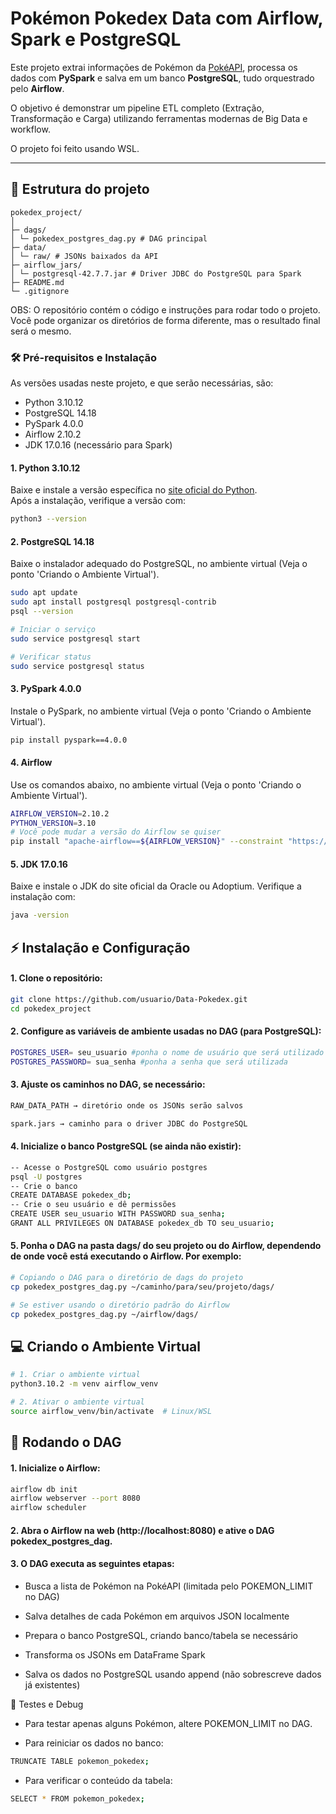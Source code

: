 # Pokémon Pokedex Data com Airflow, Spark e PostgreSQL

Este projeto extrai informações de Pokémon da [PokéAPI](https://pokeapi.co/), processa os dados com **PySpark** e salva em um banco **PostgreSQL**, tudo orquestrado pelo **Airflow**.

O objetivo é demonstrar um pipeline ETL completo (Extração, Transformação e Carga) utilizando ferramentas modernas de Big Data e workflow.

O projeto foi feito usando WSL.

---

## 📂 Estrutura do projeto

```text
pokedex_project/
│
├─ dags/
│ └─ pokedex_postgres_dag.py # DAG principal
├─ data/
│ └─ raw/ # JSONs baixados da API
├─ airflow_jars/
│ └─ postgresql-42.7.7.jar # Driver JDBC do PostgreSQL para Spark
├─ README.md
└─ .gitignore
```

OBS: O repositório contém o código e instruções para rodar todo o projeto. Você pode organizar os diretórios de forma diferente, mas o resultado final será o mesmo.

### 🛠 Pré-requisitos e Instalação

As versões usadas neste projeto, e que serão necessárias, são:

- Python 3.10.12
- PostgreSQL 14.18
- PySpark 4.0.0
- Airflow 2.10.2
- JDK 17.0.16 (necessário para Spark)

#### 1. Python 3.10.12
Baixe e instale a versão específica no [site oficial do Python](https://www.python.org/downloads/release/python-31012/).  
Após a instalação, verifique a versão com:

```bash
python3 --version
```

#### 2. PostgreSQL 14.18

Baixe o instalador adequado do PostgreSQL, no ambiente virtual (Veja o ponto 'Criando o Ambiente Virtual').

```bash
sudo apt update
sudo apt install postgresql postgresql-contrib
psql --version

# Iniciar o serviço
sudo service postgresql start

# Verificar status
sudo service postgresql status
```

#### 3. PySpark 4.0.0

Instale o PySpark, no ambiente virtual (Veja o ponto 'Criando o Ambiente Virtual').

```bash
pip install pyspark==4.0.0
```

#### 4. Airflow

Use os comandos abaixo, no ambiente virtual (Veja o ponto 'Criando o Ambiente Virtual').

```bash
AIRFLOW_VERSION=2.10.2
PYTHON_VERSION=3.10
# Você pode mudar a versão do Airflow se quiser
pip install "apache-airflow==${AIRFLOW_VERSION}" --constraint "https://raw.githubusercontent.com/apache/airflow/constraints-${AIRFLOW_VERSION}/constraints-${PYTHON_VERSION}.txt"
```

#### 5. JDK 17.0.16

Baixe e instale o JDK do site oficial da Oracle ou Adoptium.
Verifique a instalação com:

```bash
java -version
```

## ⚡ Instalação e Configuração

#### 1. Clone o repositório:
```bash
git clone https://github.com/usuario/Data-Pokedex.git
cd pokedex_project
```

#### 2. Configure as variáveis de ambiente usadas no DAG (para PostgreSQL):

```bash
POSTGRES_USER= seu_usuario #ponha o nome de usuário que será utilizado
POSTGRES_PASSWORD= sua_senha #ponha a senha que será utilizada
```

#### 3. Ajuste os caminhos no DAG, se necessário:

```bash
RAW_DATA_PATH → diretório onde os JSONs serão salvos

spark.jars → caminho para o driver JDBC do PostgreSQL
```

#### 4. Inicialize o banco PostgreSQL (se ainda não existir):

```bash
-- Acesse o PostgreSQL como usuário postgres
psql -U postgres
-- Crie o banco
CREATE DATABASE pokedex_db;
-- Crie o seu usuário e dê permissões
CREATE USER seu_usuario WITH PASSWORD sua_senha;
GRANT ALL PRIVILEGES ON DATABASE pokedex_db TO seu_usuario;
```

#### 5. Ponha o DAG na pasta dags/ do seu projeto ou do Airflow, dependendo de onde você está executando o Airflow. Por exemplo:

```bash
# Copiando o DAG para o diretório de dags do projeto
cp pokedex_postgres_dag.py ~/caminho/para/seu/projeto/dags/

# Se estiver usando o diretório padrão do Airflow
cp pokedex_postgres_dag.py ~/airflow/dags/
```

## 💻 Criando o Ambiente Virtual

```bash
# 1. Criar o ambiente virtual
python3.10.2 -m venv airflow_venv

# 2. Ativar o ambiente virtual
source airflow_venv/bin/activate  # Linux/WSL

```

## 🚀 Rodando o DAG

#### 1. Inicialize o Airflow:

```bash
airflow db init
airflow webserver --port 8080
airflow scheduler
```

#### 2. Abra o Airflow na web (http://localhost:8080) e ative o DAG pokedex_postgres_dag.

#### 3. O DAG executa as seguintes etapas:

- Busca a lista de Pokémon na PokéAPI (limitada pelo POKEMON_LIMIT no DAG)

- Salva detalhes de cada Pokémon em arquivos JSON localmente

- Prepara o banco PostgreSQL, criando banco/tabela se necessário

- Transforma os JSONs em DataFrame Spark

- Salva os dados no PostgreSQL usando append (não sobrescreve dados já existentes)

📝 Testes e Debug

- Para testar apenas alguns Pokémon, altere POKEMON_LIMIT no DAG.

- Para reiniciar os dados no banco:

```bash
TRUNCATE TABLE pokemon_pokedex;
```

- Para verificar o conteúdo da tabela:

```bash
SELECT * FROM pokemon_pokedex;
```
